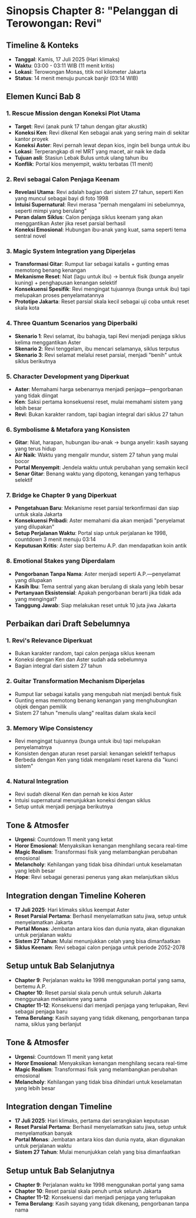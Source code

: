 # Sinopsis Chapter 8: "Pelanggan di Terowongan: Revi"

## Timeline & Konteks
- **Tanggal**: Kamis, 17 Juli 2025 (Hari klimaks)
- **Waktu**: 03:00 - 03:11 WIB (11 menit kritis)
- **Lokasi**: Terowongan Monas, titik nol kilometer Jakarta
- **Status**: 14 menit menuju puncak banjir (03:14 WIB)

## Elemen Kunci Bab 8

### 1. Rescue Mission dengan Koneksi Plot Utama
- **Target**: Revi (anak punk 17 tahun dengan gitar akustik)
- **Koneksi Ken**: Revi dikenal Ken sebagai anak yang sering main di sekitar kantor proyek
- **Koneksi Aster**: Revi pernah lewat depan kios, ingin beli bunga untuk ibu
- **Lokasi**: Terperangkap di rel MRT yang macet, air naik ke dada
- **Tujuan asli**: Stasiun Lebak Bulus untuk ulang tahun ibu
- **Konflik**: Portal kios menyempit, waktu terbatas (11 menit)

### 2. Revi sebagai Calon Penjaga Keenam
- **Revelasi Utama**: Revi adalah bagian dari sistem 27 tahun, seperti Ken yang muncul sebagai bayi di foto 1998
- **Intuisi Supernatural**: Revi merasa "pernah mengalami ini sebelumnya, seperti mimpi yang berulang"
- **Peran dalam Siklus**: Calon penjaga siklus keenam yang akan menggantikan Aster jika reset parsial berhasil
- **Koneksi Emosional**: Hubungan ibu-anak yang kuat, sama seperti tema sentral novel

### 3. Magic System Integration yang Diperjelas
- **Transformasi Gitar**: Rumput liar sebagai katalis + gunting emas memotong benang kenangan
- **Mekanisme Reset**: Niat (lagu untuk ibu) → bentuk fisik (bunga anyelir kuning) + penghapusan kenangan selektif
- **Konsekuensi Spesifik**: Revi mengingat tujuannya (bunga untuk ibu) tapi melupakan proses penyelamatannya
- **Prototipe Jakarta**: Reset parsial skala kecil sebagai uji coba untuk reset skala kota

### 4. Three Quantum Scenarios yang Diperbaiki
- **Skenario 1**: Revi selamat, ibu bahagia, tapi Revi menjadi penjaga siklus kelima menggantikan Aster
- **Skenario 2**: Revi tenggelam, ibu mencari selamanya, siklus terputus
- **Skenario 3**: Revi selamat melalui reset parsial, menjadi "benih" untuk siklus berikutnya

### 5. Character Development yang Diperkuat
- **Aster**: Memahami harga sebenarnya menjadi penjaga—pengorbanan yang tidak diingat
- **Ken**: Saksi pertama konsekuensi reset, mulai memahami sistem yang lebih besar
- **Revi**: Bukan karakter random, tapi bagian integral dari siklus 27 tahun

### 6. Symbolisme & Metafora yang Konsisten
- **Gitar**: Niat, harapan, hubungan ibu-anak → bunga anyelir: kasih sayang yang terus hidup
- **Air Naik**: Waktu yang mengalir mundur, sistem 27 tahun yang mulai bocor
- **Portal Menyempit**: Jendela waktu untuk perubahan yang semakin kecil
- **Senar Gitar**: Benang waktu yang dipotong, kenangan yang terhapus selektif

### 7. Bridge ke Chapter 9 yang Diperkuat
- **Pengetahuan Baru**: Mekanisme reset parsial terkonfirmasi dan siap untuk skala Jakarta
- **Konsekuensi Pribadi**: Aster memahami dia akan menjadi "penyelamat yang dilupakan"
- **Setup Perjalanan Waktu**: Portal siap untuk perjalanan ke 1998, countdown 3 menit menuju 03:14
- **Keputusan Kritis**: Aster siap bertemu A.P. dan mendapatkan koin antik

### 8. Emotional Stakes yang Diperdalam
- **Pengorbanan Tanpa Nama**: Aster menjadi seperti A.P.—penyelamat yang dilupakan
- **Kasih Ibu**: Tema sentral yang akan berulang di skala yang lebih besar
- **Pertanyaan Eksistensial**: Apakah pengorbanan berarti jika tidak ada yang mengingat?
- **Tanggung Jawab**: Siap melakukan reset untuk 10 juta jiwa Jakarta

## Perbaikan dari Draft Sebelumnya

### 1. **Revi's Relevance Diperkuat**
- Bukan karakter random, tapi calon penjaga siklus keenam
- Koneksi dengan Ken dan Aster sudah ada sebelumnya
- Bagian integral dari sistem 27 tahun

### 2. **Guitar Transformation Mechanism Diperjelas**
- Rumput liar sebagai katalis yang mengubah niat menjadi bentuk fisik
- Gunting emas memotong benang kenangan yang menghubungkan objek dengan pemilik
- Sistem 27 tahun "menulis ulang" realitas dalam skala kecil

### 3. **Memory Wipe Consistency**
- Revi mengingat tujuannya (bunga untuk ibu) tapi melupakan penyelamatnya
- Konsisten dengan aturan reset parsial: kenangan selektif terhapus
- Berbeda dengan Ken yang tidak mengalami reset karena dia "kunci sistem"

### 4. **Natural Integration**
- Revi sudah dikenal Ken dan pernah ke kios Aster
- Intuisi supernatural menunjukkan koneksi dengan siklus
- Setup untuk menjadi penjaga berikutnya

## Tone & Atmosfer
- **Urgensi**: Countdown 11 menit yang ketat
- **Horor Emosional**: Menyaksikan kenangan menghilang secara real-time
- **Magic Realism**: Transformasi fisik yang melambangkan perubahan emosional
- **Melancholy**: Kehilangan yang tidak bisa dihindari untuk keselamatan yang lebih besar
- **Hope**: Revi sebagai generasi penerus yang akan melanjutkan siklus

## Integration dengan Timeline Koheren
- **17 Juli 2025**: Hari klimaks siklus keempat Aster
- **Reset Parsial Pertama**: Berhasil menyelamatkan satu jiwa, setup untuk menyelamatkan Jakarta
- **Portal Monas**: Jembatan antara kios dan dunia nyata, akan digunakan untuk perjalanan waktu
- **Sistem 27 Tahun**: Mulai menunjukkan celah yang bisa dimanfaatkan
- **Siklus Keenam**: Revi sebagai calon penjaga untuk periode 2052-2078

## Setup untuk Bab Selanjutnya
- **Chapter 9**: Perjalanan waktu ke 1998 menggunakan portal yang sama, bertemu A.P.
- **Chapter 10**: Reset parsial skala penuh untuk seluruh Jakarta menggunakan mekanisme yang sama
- **Chapter 11-12**: Konsekuensi dari menjadi penjaga yang terlupakan, Revi sebagai penjaga baru
- **Tema Berulang**: Kasih sayang yang tidak dikenang, pengorbanan tanpa nama, siklus yang berlanjut

## Tone & Atmosfer
- **Urgensi**: Countdown 11 menit yang ketat
- **Horor Emosional**: Menyaksikan kenangan menghilang secara real-time
- **Magic Realism**: Transformasi fisik yang melambangkan perubahan emosional
- **Melancholy**: Kehilangan yang tidak bisa dihindari untuk keselamatan yang lebih besar

## Integration dengan Timeline
- **17 Juli 2025**: Hari klimaks, pertama dari serangkaian keputusan
- **Reset Parsial Pertama**: Berhasil menyelamatkan satu jiwa, setup untuk menyelamatkan banyak
- **Portal Monas**: Jembatan antara kios dan dunia nyata, akan digunakan untuk perjalanan waktu
- **Sistem 27 Tahun**: Mulai menunjukkan celah yang bisa dimanfaatkan

## Setup untuk Bab Selanjutnya
- **Chapter 9**: Perjalanan waktu ke 1998 menggunakan portal yang sama
- **Chapter 10**: Reset parsial skala penuh untuk seluruh Jakarta
- **Chapter 11-12**: Konsekuensi dari menjadi penjaga yang terlupakan
- **Tema Berulang**: Kasih sayang yang tidak dikenang, pengorbanan tanpa nama